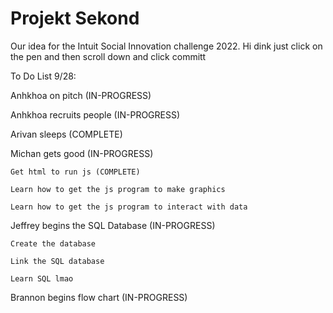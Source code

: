 # Projekt Sekond
Our idea for the Intuit Social Innovation challenge 2022.
Hi dink just click on the pen and then scroll down and click committ

To Do List 9/28:

Anhkhoa on pitch (IN-PROGRESS)

Anhkhoa recruits people (IN-PROGRESS)

Arivan sleeps (COMPLETE)

Michan gets good (IN-PROGRESS)

    Get html to run js (COMPLETE)
    
    Learn how to get the js program to make graphics
    
    Learn how to get the js program to interact with data
    
    
Jeffrey begins the SQL Database (IN-PROGRESS)

    Create the database
    
    Link the SQL database
    
    Learn SQL lmao
    
Brannon begins flow chart (IN-PROGRESS)

